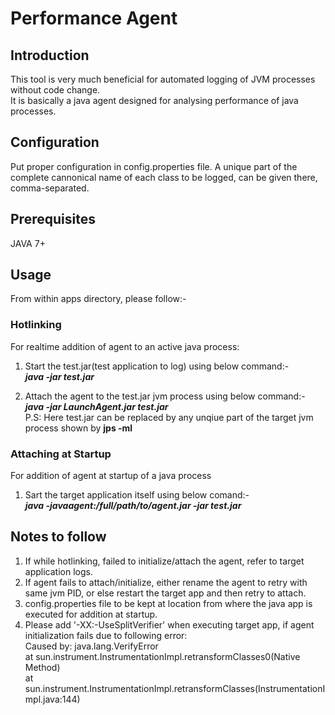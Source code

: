 # Performance Agent

## Introduction 

This tool is very much beneficial for automated logging of JVM processes without code change.</br>
It is basically a java agent designed for analysing performance of java processes.

## Configuration
Put proper configuration in config.properties file. A unique part of the complete cannonical name of each class to be logged, can be given there, comma-separated.

## Prerequisites
JAVA 7+

## Usage

From within apps directory, please follow:- </br>
### Hotlinking

For realtime addition of agent to an active java process:
1. Start the test.jar(test application to log) using below command:- </br>
	***java -jar test.jar***
	
2. Attach the agent to the test.jar jvm process using below command:- </br>
	***java -jar LaunchAgent.jar test.jar*** </br>
P.S: Here test.jar can be replaced by any unqiue part of the target jvm process shown by **jps -ml**
	
### Attaching at Startup

For addition of agent at startup of a java process
1. Sart the target application itself using below comand:- </br>
	***java -javaagent:/full/path/to/agent.jar -jar test.jar*** </br>
  
## Notes to follow

1. If while hotlinking, failed to initialize/attach the agent, refer to target application logs.
2. If agent fails to attach/initialize, either rename the agent to retry with same jvm PID, or else restart the target app and then retry to attach.
3. config.properties file to be kept at location from where the java app is executed for addition at startup.
4. Please add '-XX:-UseSplitVerifier' when executing target app, if agent initialization fails due to following error: </br>
  Caused by: java.lang.VerifyError </br>
at sun.instrument.InstrumentationImpl.retransformClasses0(Native Method) </br>
at sun.instrument.InstrumentationImpl.retransformClasses(InstrumentationImpl.java:144) </br>
